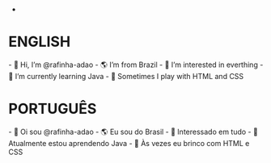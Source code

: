 - <!--ENGLISH-->
<h1>ENGLISH</h1>
- 👋 Hi, I’m @rafinha-adao
- 🌎 I’m from Brazil
- 👀 I’m interested in everthing
- 🌱 I’m currently learning Java
- 🎨 Sometimes I play with HTML and CSS

<br>

<!-- PORTUGUÊS -->
<h1>PORTUGUÊS</h1>
- 👋 Oi sou @rafinha-adao
- 🌎 Eu sou do Brasil
- 👀 Interessado em tudo
- 🌱 Atualmente estou aprendendo Java
- 🎨 Às vezes eu brinco com HTML e CSS

<!---
rafinha-adao/rafinha-adao is a ✨ special ✨ repository because its `README.md` (this file) appears on your GitHub profile.
You can click the Preview link to take a look at your changes.
--->
